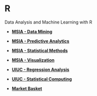 # R
Data Analysis and Machine Learning with R

- **[MSIA - Data Mining](/msia_data_mining)**

- **[MSIA - Predictive Analytics](/msia_predictive_analytics)**

- **[MSIA - Statistical Methods](/msia_statistical_methods)**

- **[MSIA - Visualization](/msia_visualization)**

- **[UIUC - Regression Analysis](/uiuc_regression_analysis)**

- **[UIUC - Statistical Computing](/uiuc_statistical_computing)**

- **[Market Basket](/market_basket)**